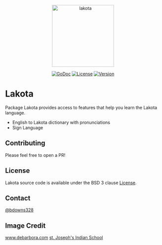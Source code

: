 <p align="center">
  <a href="jail"><img src="https://www.stjo.org/wp-content/Media/Images/Page/Four-Directions/four-directions.png" width="200" height="200" border="0" alt="lakota"></a>
</p>
<p align="center">
  <a href="https://godoc.org/github.com/briandowns/lakota"><img src="https://godoc.org/github.com/briandowns/lakota?status.svg" alt="GoDoc"></a>
  <a href="https://opensource.org/licenses/BSD-3-Clause"><img src="https://img.shields.io/badge/License-BSD%203--Clause-orange.svg?" alt="License"></a>
  <a href="https://github.com/briandowns/lakota/releases"><img src="https://img.shields.io/badge/version-0.1.0-green.svg?" alt="Version"></a>
</p>

# Lakota

Package Lakota provides access to features that help you learn the Lakota language.

* English to Lakota dictionary with pronunciations
* Sign Language

## Contributing

Please feel free to open a PR!

## License

Lakota source code is available under the BSD 3 clause [License](/LICENSE).

## Contact

[@bdowns328](http://twitter.com/bdowns328)

## Image Credit

www.debarbora.com
[st. Joseph's Indian School](https://www.stjo.org/native-american-culture/native-american-beliefs/four-directions/)
